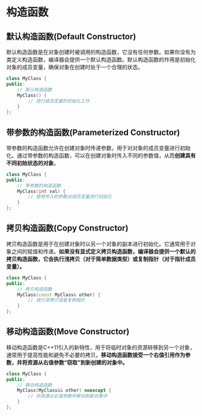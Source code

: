 # 构造函数

## 默认构造函数(Default Constructor)

默认构造函数是在对象创建时被调用的构造函数，它没有任何参数。如果你没有为类定义构造函数，编译器会提供一个默认构造函数。默认构造函数的作用是初始化对象的成员变量，确保对象在创建时处于一个合理的状态。

```c++
class MyClass {
public:
    // 默认构造函数
    MyClass() {
        // 进行成员变量的初始化工作
    }
};
```

## 带参数的构造函数(Parameterized Constructor)

带参数的构造函数允许在创建对象时传递参数，用于对对象的成员变量进行初始化。通过带参数的构造函数，可以在创建对象时传入不同的参数值，从而**创建具有不同初始状态的对象**。

```c++
class MyClass {
public:
    // 带参数的构造函数
    MyClass(int val) {
        // 使用传入的参数对成员变量进行初始化
    }
};
```

## 拷贝构造函数(Copy Constructor)

拷贝构造函数是用于在创建对象时以另一个对象的副本进行初始化。它通常用于对象之间的赋值和传递。**如果没有显式定义拷贝构造函数，编译器会提供一个默认的拷贝构造函数，它会执行浅拷贝（对于简单数据类型）或复制指针（对于指针成员变量）。**

```c++
class MyClass {
public:
    // 拷贝构造函数
    MyClass(const MyClass& other) {
        // 进行深拷贝或者复制指针
    }
};
```

## 移动构造函数(Move Constructor)

移动构造函数是C++11引入的新特性，用于将临时对象的资源转移到另一个对象，通常用于提高性能和避免不必要的拷贝。**移动构造函数接受一个右值引用作为参数，并将资源从右值参数“窃取”到新创建的对象中。**

```c++
class MyClass {
public:
    // 移动构造函数
    MyClass(MyClass&& other) noexcept {
        // 将资源从右值参数中移动到新对象中
    }
};
```

